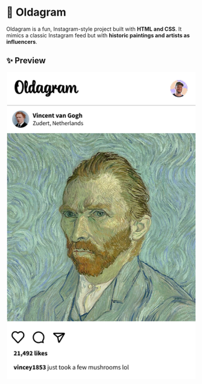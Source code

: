 # 📸 Oldagram  

Oldagram is a fun, Instagram-style project built with **HTML and CSS**. It mimics a classic Instagram feed but with **historic paintings and artists as influencers**.

## ✨ Preview 
<div align="center">
  <img src="preview.png" alt="Unit Converter Screenshot" width="500"/>
</div>
